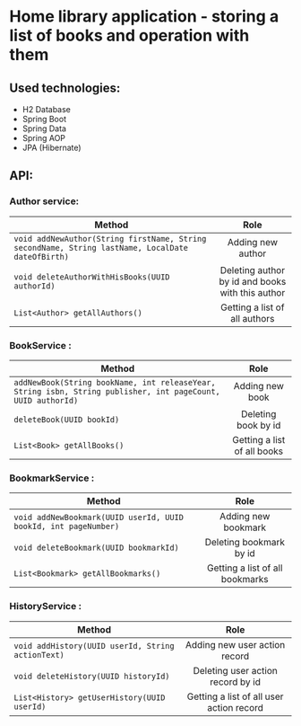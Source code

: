 # Home library application - storing a list of books and operation with them

## Used technologies:

- H2 Database
- Spring Boot
- Spring Data
- Spring AOP
- JPA (Hibernate)

## API:
### Author service:

| Method | Role |
|----------------|:---------:|
| ```void addNewAuthor(String firstName, String secondName, String lastName, LocalDate dateOfBirth) ``` | Adding new author |
| ```void deleteAuthorWithHisBooks(UUID authorId) ``` | Deleting author by id and books with this author |
| ```List<Author> getAllAuthors() ``` | Getting a list of all authors |

### BookService :

| Method | Role |
|----------------|:---------:|
| ```addNewBook(String bookName, int releaseYear, String isbn, String publisher, int pageCount, UUID authorId) ``` | Adding new book |
| ```deleteBook(UUID bookId) ``` | Deleting book by id |
| ``` List<Book> getAllBooks() ``` | Getting a list of all books |

### BookmarkService :

| Method | Role |
|----------------|:---------:|
| ``` void addNewBookmark(UUID userId, UUID bookId, int pageNumber) ``` | Adding new bookmark |
| ``` void deleteBookmark(UUID bookmarkId) ``` | Deleting bookmark by id |
| ``` List<Bookmark> getAllBookmarks() ``` | Getting a list of all bookmarks |

### HistoryService :

| Method | Role |
|----------------|:---------:|
| ``` void addHistory(UUID userId, String actionText) ``` | Adding new user action record |
| ``` void deleteHistory(UUID historyId) ``` | Deleting user action record by id |
| ``` List<History> getUserHistory(UUID userId) ``` | Getting a list of all user action record |
